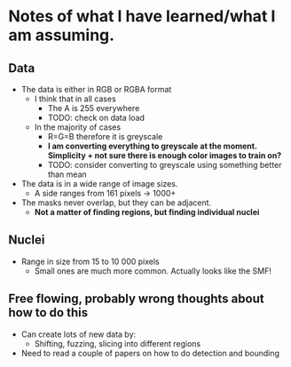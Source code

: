 # Notes of what I have learned/what I am assuming.


## Data
* The data is either in RGB or RGBA format
    * I think that in all cases
        * The A is 255 everywhere
        * TODO: check on data load
    * In the majority of cases
        * R=G=B therefore it is greyscale
        * **I am converting everything to greyscale at the moment. Simplicity + not sure there is enough color images to train on?**
        * TODO: consider converting to greyscale using something better than mean
* The data is in a wide range of image sizes.
    * A side ranges from 161 pixels -> 1000+
* The masks never overlap, but they can be adjacent.
    * **Not a matter of finding regions, but finding individual nuclei**


## Nuclei
* Range in size from 15 to 10 000 pixels
    * Small ones are much more common. Actually looks like the SMF!


## Free flowing, probably wrong thoughts about how to do this
* Can create lots of new data by:
    * Shifting, fuzzing, slicing into different regions
* Need to read a couple of papers on how to do detection and bounding
